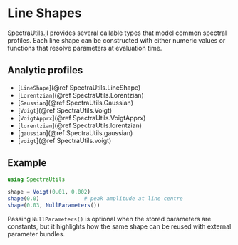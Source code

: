 # Line Shapes

SpectraUtils.jl provides several callable types that model common spectral
profiles. Each line shape can be constructed with either numeric values or
functions that resolve parameters at evaluation time.

## Analytic profiles

- [`LineShape`](@ref SpectraUtils.LineShape)
- [`Lorentzian`](@ref SpectraUtils.Lorentzian)
- [`Gaussian`](@ref SpectraUtils.Gaussian)
- [`Voigt`](@ref SpectraUtils.Voigt)
- [`VoigtApprx`](@ref SpectraUtils.VoigtApprx)
- [`lorentzian`](@ref SpectraUtils.lorentzian)
- [`gaussian`](@ref SpectraUtils.gaussian)
- [`voigt`](@ref SpectraUtils.voigt)

## Example

```julia
using SpectraUtils

shape = Voigt(0.01, 0.002)
shape(0.0)              # peak amplitude at line centre
shape(0.03, NullParameters())
```

Passing `NullParameters()` is optional when the stored parameters are constants,
but it highlights how the same shape can be reused with external parameter
bundles.
